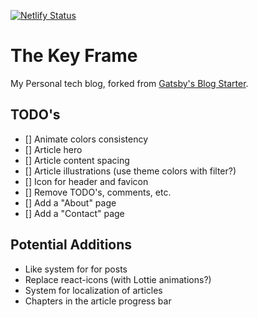 [![Netlify Status](https://api.netlify.com/api/v1/badges/fa20d50a-d2a8-4938-8ca6-855a04c3f0e6/deploy-status)](https://app.netlify.com/sites/thekeyframe/deploys)

# The Key Frame

My Personal tech blog, forked from [Gatsby's Blog Starter](https://www.gatsbyjs.com/starters/gatsbyjs/gatsby-starter-blog).

## TODO's

- [] Animate colors consistency
- [] Article hero
- [] Article content spacing
- [] Article illustrations (use theme colors with filter?)
- [] Icon for header and favicon
- [] Remove TODO's, comments, etc.
- [] Add a "About" page
- [] Add a "Contact" page

## Potential Additions

- Like system for for posts
- Replace react-icons (with Lottie animations?)
- System for localization of articles
- Chapters in the article progress bar
